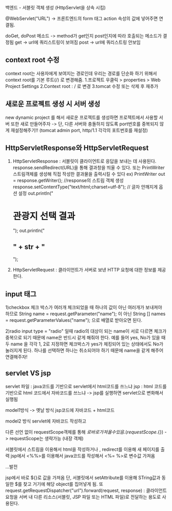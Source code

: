 백엔드 - 서블릿 객체 생성 (HttpServlet을 상속 시킴)

@WebServlet("URL") -> 프론트엔드의 form 태그  action 속성의 값에 넣어주면 연결됨.

doGet, doPost 메소드 -> method가 get인지 post인지에 따라 호출되는 메소드가 결정됨
get -> url에 쿼리스트링이 보여짐
post -> url에 쿼리스트링 안보임

## context root 수정
context root는 사용자에게 보여지는 경로인데
우리는 경로를 단순화 하기 위해서 context root를 기본 루트(/) 로 변경해줌.
1.프로젝트 우클릭 > properties > Web Project Settings
2.Context root : / 로 변경
3.tomcat 수정 또는 삭제 후 재추가

## 새로운 프로젝트 생성 시 서버 생성
new dynamic project 를 해서 새로운 프로젝트를 생성하면 프로젝트에서 사용할 서버 또한
새로 만들어주자 -> 단, 다른 서버와 충돌하지 않도록 port번호를 중복되지 않게 재설정해주기!!
(tomcat admin port, http/1.1  각각의 포트번호를 재설정)


## HttpServletResponse와 HttpServletRequest
1) HttpServletResponse : 서블릿이 클라이언트로 응답을 보내는 데 사용된다.
response.sendRedirect(URL)을 통해 결과창을 띄울 수 있다.
또는
PrintWriter 스트림객체를 생성해 직접 작성한 결과물을 출력시킬 수 있다
ex) PrintWriter out = response.getWriter();  //response의 스트림 객체 생성
response.setContentType("text/html;charset=utf-8"); // 글자 안깨지게 옵션 설정
out.println("<h1>관광지 선택 결과</h1>");
out.println("<h2>" + str + "</h2>");

3) HttpServletRequest  : 클라이언트가 서버로 보낸 HTTP 요청에 대한 정보를 제공한다.


## input 태그

1)checkbox
체크 박스가 여러개 체크되었을 때 하나의 값이 아닌 여러개가 보내져야 하므로
String name = request.getParameter("name"); 이 아닌
String [] names = request.getParameterValues("name"); 으로 배열로 받아오면 된다.

2)radio
input type = "radio" 일때 radio의 대상이 되는 name이 서로 다르면 체크가 중복으로 되기 때문에 name은 반드시 같게 해줘야 한다.
예를 들어 yes, No가 있을 때 두 name 을 각각 1, 2로 지정하면 
체크박스가 yes가 체킹되어 있는 상태에서도 No가 눌러지게 된다. 하나를 선택하면 하나는 취소되어야 하기 때문에 name을 같게 해주어 연결해주자!


 ## servlet VS jsp
servlet 파일 : java코드를 기반으로 servlet에서 html코드를 쓰느냐
jsp :  html 코드를 기반으로 html 코드에서 자바코드를 쓰느냐 -> jsp를 실행하면 servlet으로 변화해서 실행됨

	
model1방식 -> 옛날 방식
 jsp코드에 자바코드 + html코드
 
model2 방식
 servlet에 자바코드 작성하고
 
 다른 선언 없이 requestScope객체를 통해 ${}로 바로 가져올 수 있음.
 (requestScope.${}) -> requestScope는 생략가능 (내장 객체)
 
 

서블릿에서 스트림을 이용해서  html을 작성하거나 , redirect를 이용해 새 페이지를 출력
jsp에서 <%%>를 이용해서 java코드를 작성해서 <%= %>로 변수값 가져옴

...발전

jsp에서 바로 ${}로 값을 가져옴 단, 서블릿에서 setAttribute를 이용해 STring값과 동일한 $를 찾고 거기에 해당 object를 집어넣게 됨.
또 request.getRequestDispatcher("url").forward(request, response) :
클라이언트 요청을 서버 내 다른 리소스(서블릿, JSP 파일 또는 HTML 파일)로 전달하는 용도로 사용된다.





